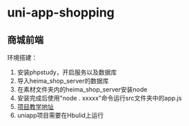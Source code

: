 # uni-app-shopping
## 商城前端
 
环境搭建：
1. 安装phpstudy，开启服务以及数据库
2. 导入heima_shop_server的数据库
3. 在素材文件夹内的heima_shop_server安装node
4. 安装完成后使用"node . xxxxx"命令运行src文件夹中的app.js
5. [项目教学地址](https://www.bilibili.com/video/BV1BJ411W7pX?spm_id_from=333.1007.top_right_bar_window_custom_collection.content.click)
6. uniapp项目需要在Hbulid上运行
